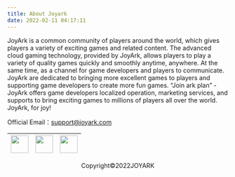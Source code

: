 ```yaml
---
title: About Joyark
date: 2022-02-11 04:17:11
---
```

JoyArk is a common community of players around the world, which gives players a variety of exciting games and related content. The advanced cloud gaming technology, provided by JoyArk, allows players to play a variety of quality games quickly and smoothly anytime, anywhere. At the same time, as a channel for game developers and players to communicate. JoyArk are dedicated to bringing more excellent games to players and supporting game developers to create more fun games. “Join ark plan” - JoyArk offers game developers localized operation, marketing services, and supports to bring exciting games to millions of players all over the world. JoyArk, for joy!

Official Email：[support@joyark.com](mailto:support@joyark.com)

| [<img src="/images/dis.png" width="40px">](https://discord.gg/B9Gs3j9b) | [<img src="/images/dis.png" width="40px">](https://discord.gg/B9Gs3j9b) | [<img src="/images/dis.png" width="40px">](https://discord.gg/B9Gs3j9b) |
| ----------------------------------------------------------------------- | ----------------------------------------------------------------------- | ----------------------------------------------------------------------- |

<p align="center">Copyright©2022JOYARK</p>